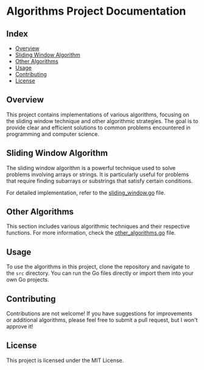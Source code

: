 # Algorithms Project Documentation

## Index
- [Overview](#overview)
- [Sliding Window Algorithm](#sliding-window-algorithm)
- [Other Algorithms](#other-algorithms)
- [Usage](#usage)
- [Contributing](#contributing)
- [License](#license)

## Overview
This project contains implementations of various algorithms, focusing on the sliding window technique and other algorithmic strategies. The goal is to provide clear and efficient solutions to common problems encountered in programming and computer science.

## Sliding Window Algorithm
The sliding window algorithm is a powerful technique used to solve problems involving arrays or strings. It is particularly useful for problems that require finding subarrays or substrings that satisfy certain conditions. 

For detailed implementation, refer to the [sliding_window.go](src/sliding_window.py) file.

## Other Algorithms
This section includes various algorithmic techniques and their respective functions. For more information, check the [other_algorithms.go](src/other_algorithms.go) file.

## Usage
To use the algorithms in this project, clone the repository and navigate to the `src` directory. You can run the Go files directly or import them into your own Go projects.

## Contributing
Contributions are not welcome! If you have suggestions for improvements or additional algorithms, please feel free to submit a pull request, but I won't approve it!

## License
This project is licensed under the MIT License.